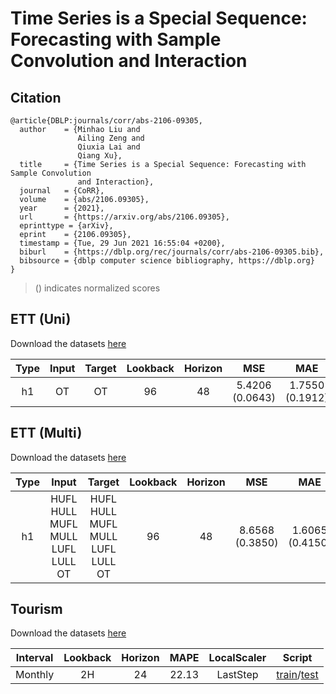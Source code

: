 # Time Series is a Special Sequence: Forecasting with Sample Convolution and Interaction

## Citation

```
@article{DBLP:journals/corr/abs-2106-09305,
  author    = {Minhao Liu and
               Ailing Zeng and
               Qiuxia Lai and
               Qiang Xu},
  title     = {Time Series is a Special Sequence: Forecasting with Sample Convolution
               and Interaction},
  journal   = {CoRR},
  volume    = {abs/2106.09305},
  year      = {2021},
  url       = {https://arxiv.org/abs/2106.09305},
  eprinttype = {arXiv},
  eprint    = {2106.09305},
  timestamp = {Tue, 29 Jun 2021 16:55:04 +0200},
  biburl    = {https://dblp.org/rec/journals/corr/abs-2106-09305.bib},
  bibsource = {dblp computer science bibliography, https://dblp.org}
}
```

> () indicates normalized scores

## ETT (Uni)

Download the datasets [here](https://github.com/zhouhaoyi/ETDataset/tree/main/ETT-small)

| Type | Input | Target | Lookback | Horizon | MSE | MAE | LocalScaler | Script |
|:---:|:---:|:---:|:---:|:---:|:---:|:---:|:---:|:---:|
| h1 | OT | OT | 96 | 48 | 5.4206 (0.0643) | 1.7550 (0.1912) | No | [train](https://github.com/TakuyaShintate/tsts/tree/main/benchmark/scinet/train_scinet_ett_h1_48_uni.py)/[test](https://github.com/TakuyaShintate/tsts/tree/main/benchmark/scinet/test_scinet_ett_h1_48_uni.py) |

## ETT (Multi)

Download the datasets [here](https://github.com/zhouhaoyi/ETDataset/tree/main/ETT-small)

| Type | Input | Target | Lookback | Horizon | MSE | MAE | LocalScaler | Script |
|:---:|:---:|:---:|:---:|:---:|:---:|:---:|:---:|:---:|
| h1 | HUFL HULL MUFL MULL <br> LUFL LULL OT | HUFL HULL MUFL MULL <br> LUFL LULL OT | 96 | 48 | 8.6568 (0.3850) | 1.6065 (0.4150) | No | [train](https://github.com/TakuyaShintate/tsts/tree/main/benchmark/scinet/train_scinet_ett_h1_48_multi.py)/[test](https://github.com/TakuyaShintate/tsts/tree/main/benchmark/scinet/test_scinet_ett_h1_48_multi.py) |

## Tourism

Download the datasets [here](https://robjhyndman.com/data/27-3-Athanasopoulos1.zip)

| Interval | Lookback | Horizon | MAPE | LocalScaler | Script |
|:---:|:---:|:---:|:---:|:---:|:---:|
| Monthly | 2H | 24 | 22.13 | LastStep | [train](https://github.com/TakuyaShintate/tsts/tree/main/benchmark/nbeats/train_scinet_tourism_monthly.py)/[test](https://github.com/TakuyaShintate/tsts/tree/main/benchmark/nbeats/test_scinet_tourism_monthly.py) |
